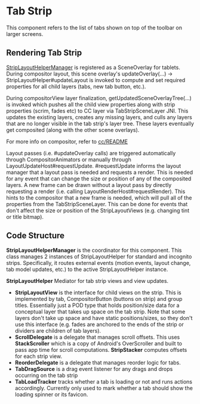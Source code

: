 # Tab Strip
This component refers to the list of tabs shown on top of the toolbar on larger screens.

## Rendering Tab Strip
[StripLayoutHelperManager](StripLayoutHelperManager.java) is registered as a SceneOverlay for tablets. During compositor layout, this scene overlay's updateOverlay(...) -> StripLayoutHelper#updateLayout is invoked to compute and set required properties for all child layers (tabs, new tab button, etc.).

During compositorView layer finalization, getUpdatedSceneOverlayTree(...) is invoked which pushes all the child view properties along with strip properties (scrim, fades etc) to CC layer via TabStripSceneLayer JNI. This updates the existing layers, creates any missing layers, and culls any layers that are no longer visible in the tab strip's layer tree. These layers eventually get composited (along with the other scene overlays).

For more info on compositor, refer to [cc/README](https://source.chromium.org/chromium/chromium/src/+/main:cc/README.md)

Layout passes (i.e. #updateOverlay calls) are triggered automatically through CompositorAnimators or manually through LayoutUpdateHost#requestUpdate. #requestUpdate informs the layout manager that a layout pass is needed and requests a render. This is needed for any event that can change the size or position of any of the composited layers. A new frame can be drawn without a layout pass by directly requesting a render (i.e. calling LayoutRenderHost#requestRender). This hints to the compositor that a new frame is needed, which will pull all of the properties from the TabStripSceneLayer. This can be done for events that don't affect the size or position of the StripLayoutViews (e.g. changing tint or title bitmap).

## Code Structure
__StripLayoutHelperManager__ is the coordinator for this component. This class manages 2 instances of StripLayoutHelper for standard and incognito strips. Specifically, it routes external events (motion events, layout change, tab model updates, etc.) to the active StripLayoutHelper instance.

__StripLayoutHelper__ Mediator for tab strip views and view updates.
* __StripLayoutView__ is the interface for child views on the strip. This is implemented by tab, CompositorButton (buttons on strip)  and group titles. Essentially just a POD type that holds position/size data for a conceptual layer that takes up space on the tab strip. Note that some layers don't take up space and have static positions/sizes, so they don't use this interface (e.g. fades are anchored to the ends of the strip or dividers are children of tab layers).
* __ScrollDelegate__ is a delegate that manages scroll offsets. This uses  __StackScroller__ which is a copy of Android's OverScroller and built to pass app time for scroll computations. __StripStacker__ computes offsets for each strip view.
* __ReorderDelegate__ is a delegate that manages reorder logic for tabs.
* __TabDragSource__ is a drag event listener for any drags and drops occurring on the tab strip
* __TabLoadTracker__ tracks whether a tab is loading or not and runs actions accordingly. Currently only used to mark whether a tab should show the loading spinner or its favicon.